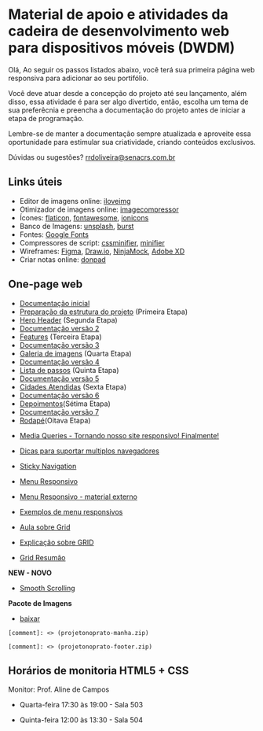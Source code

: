 # Material de apoio e atividades da cadeira de desenvolvimento web para dispositivos móveis (DWDM)

Olá, 
Ao seguir os passos listados abaixo, você terá sua primeira página web responsiva para adicionar ao seu portifólio.

Você deve atuar desde a concepção do projeto até seu lançamento, além disso, essa atividade é para ser algo divertido, então, escolha um tema de sua preferêcnia e preencha a documentação do projeto antes de iniciar a etapa de programação. 

Lembre-se de manter a documentação sempre atualizada e aproveite essa oportunidade para estimular sua criatividade, criando conteúdos exclusivos.

Dúvidas ou sugestões? rrdoliveira@senacrs.com.br

## Links úteis
  - Editor de imagens online: [iloveimg](https://www.iloveimg.com/)
  - Otimizador de imagens online: [imagecompressor](https://imagecompressor.com/)
  - Ícones: [flaticon](https://www.flaticon.com/), [fontawesome](https://fontawesome.com/), [ionicons](https://ionicons.com/)
  - Banco de Imagens: [unsplash](https://unsplash.com/), [burst](https://pt.shopify.com/burst/imagens-sem-direitos-autorais)
  - Fontes: [Google Fonts](https://fonts.google.com/)
  - Compressores de script: [cssminifier](https://cssminifier.com/), [minifier](https://www.minifier.org/)
  - Wireframes: [Figma](https://www.figma.com/), [Draw.io](https://www.draw.io/), [NinjaMock](https://ninjamock.com/), [Adobe XD](https://www.adobe.com/br/products/xd.html)
  - Criar notas online: [donpad](http://dontpad.com/)

## One-page web

  - [Documentação inicial](https://github.com/romuloreis/DWDM/blob/master/documento%201.md) 
  - [Preparação da estrutura do projeto](https://github.com/romuloreis/DWDM/blob/master/primeira-etapa.md) (Primeira Etapa)
  - [Hero Header](https://github.com/romuloreis/DWDM/blob/master/segunda-etapa.md) (Segunda Etapa)
  - [Documentação versão 2](https://github.com/romuloreis/DWDM/blob/master/documento%202.md)
  - [Features](https://github.com/romuloreis/DWDM/blob/master/terceira-etapa.md) (Terceira Etapa)
  - [Documentação versão 3](https://github.com/romuloreis/DWDM/blob/master/documento%203.md)
  - [Galeria de imagens](https://github.com/romuloreis/DWDM/blob/master/quarta-etapa.md) (Quarta Etapa)
  - [Documentação versão 4](https://github.com/romuloreis/DWDM/blob/master/documento%204.md)
  - [Lista de passos](https://github.com/romuloreis/DWDM/blob/master/quinta-etapa.md) (Quinta Etapa)
  - [Documentação versão 5](https://github.com/romuloreis/DWDM/blob/master/documento%205.md)
  - [Cidades Atendidas](https://github.com/romuloreis/DWDM/blob/master/sexta-etapa.md) (Sexta Etapa)
  - [Documentação versão 6](https://github.com/romuloreis/DWDM/blob/master/documento%206.md)
  - [Depoimentos](https://github.com/romuloreis/DWDM/blob/master/setima-etapa.md)(Sétima Etapa)
  - [Documentação versão 7](https://github.com/romuloreis/DWDM/blob/master/documento%207.md)
  - [Rodapé](https://github.com/romuloreis/DWDM/blob/master/oitava-etapa.md)(Oitava Etapa)
     
  [comment]: <> (projetonoprato-footer.rar)
  
  - [Media Queries - Tornando nosso site responsivo! Finalmente!](https://github.com/romuloreis/DWDM/blob/master/mediaqueries.md)
  
  - [Dicas para suportar multiplos navegadores](https://github.com/romuloreis/DWDM/blob/master/dicas_navegadores.md)
  
   - [Sticky Navigation](https://github.com/romuloreis/DWDM/blob/master/sticky_navigation.md)
   - [Menu Responsivo](https://github.com/romuloreis/DWDM/blob/master/menuresponsivo.md)
   - [Menu Responsivo - material externo](https://css-tricks.com/convert-menu-to-dropdown/)
   - [Exemplos de menu responsivos](https://1stwebdesigner.com/code-snippets-responsive-navigation-menu/)
   - [Aula sobre Grid](https://github.com/romuloreis/DWDM/blob/master/display-grid.md)
   - [Explicação sobre GRID](https://gridbyexample.com/)
   - [Grid Resumão](https://css-tricks.com/snippets/css/complete-guide-grid/)
   
  **NEW - NOVO**
  
  - [Smooth Scrolling](https://css-tricks.com/snippets/jquery/smooth-scrolling/)
  
  **Pacote de Imagens**
   - [baixar](https://github.com/romuloreis/DWDM/blob/master/assets/img.zip)

    [comment]: <> (projetonoprato-manha.zip)
 
    [comment]: <> (projetonoprato-footer.zip)

## Horários de monitoria HTML5 + CSS

Monitor: Prof. Aline de Campos

  - Quarta-feira 17:30 às 19:00 - Sala 503
  
  - Quinta-feira 12:00 às 13:30 - Sala 504
  


